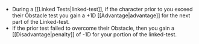 - During a [[Linked Tests|linked-test]], if the character prior to you exceed their Obstacle test you gain a +1D [[Advantage|advantage]] for the next part of the Linked-test.
- If the prior test failed to overcome their Obstacle, then you gain a [[Disadvantage|penalty]] of -1D for your portion of the linked-test.